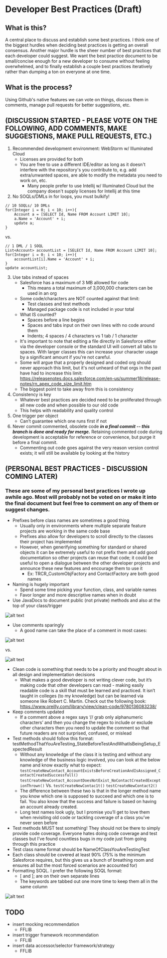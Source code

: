 # Developer Best Practices (Draft)

## What is this?
A central place to discuss and establish some best practices. I think one of the biggest hurdles when deciding best practices is getting an overall consensus. Another major hurdle is the sheer number of best practices that each developer could suggest. We want the best practice document to be small/concise enough for a new developer to consume without feeling overwhelmed, and to finally establish a couple best practices iteratively rather than dumping a ton on everyone at one time.

## What is the process?
Using Github's native features we can vote on things, discuss them in comments, manage pull requests for better suggestions, etc.

## (DISCUSSION STARTED - PLEASE VOTE ON THE FOLLOWING, ADD COMMENTS, MAKE SUGGESTIONS, MAKE PULL REQUESTS, ETC.)

1. Recommended development environment: WebStorm w/ Illuminated Cloud
   - Licenses are provided for both
   - You are free to use a different IDE/editor as long as it doesn't interfere with the repository's you contribute to, e.g. add extra/unwanted spaces, are able to modify the metadata you need to work on, etc.
     - Many people prefer to use Intellij w/ Illuminated Cloud but the company doesn't supply licenses for Intellij at this time
2. No SOQLs/DMLs in for loops, you must bulkify!
```
// 10 SOQLs/ 10 DMLs
for(Integer i = 0; i < 10; i++){
	Account a = [SELECT Id, Name FROM Account LIMIT 10];
	a.Name = 'Account' + i;
	update a;
}
```
vs.
```
// 1 DML / 1 SOQL
List<Account> accountList = [SELECT Id, Name FROM Account LIMIT 10];
for(Integer i = 0; i < 10; i++){
	accountList[i].Name = 'Account' + i;
}
update accountList;
```
3. Use tabs instead of spaces 
   - Salesforce has a maximum of 3 MB allowed for code
     - This means a total maximum of 3,000,000 characters can be used in an org
   - Some code/characters are NOT counted against that limit:
     - Test classes and test methods
     - Managed package code is not included in your total
   - What IS counted?
     - Spaces before a line begins
     - Spaces and tabs input on their own lines with no code around them
     - Indents; 4 spaces / 4 characters vs 1 tab / 1 character
   - It's important to note that editing a file directly in Salesforce either via the developer console or the standard UI will convert all tabs to spaces. With larger classes this can increase your character usage by a significant amount if you're not careful.
   - Some will argue that a properly designed and coded org should never approach this limit, but it's not unheard of that orgs in the past have had to increase this limit: https://releasenotes.docs.salesforce.com/en-us/summer18/release-notes/rn_apex_code_size_limit.htm
   - The biggest point to take away from this is consistency
4. Consistency is key
   - Whatever best practices are decided need to be proliferated through all new code and when possible to our old code
   - This helps with readability and quality control
5. One trigger per object 
   - Can’t guarantee which one runs first if not
6. Never commit commented, obsolete code ***in a final commit -- this branch is done and ready for merge.***  Retaining commented code during development is acceptable for reference or convenience, but purge it before a final commit.
   - Commenting out code goes against the very reason version control exists; it will still be available by looking at the history

## (PERSONAL BEST PRACTICES - DISCUSSION COMING LATER)
### These are some of my personal best practices I wrote up awhile ago. Most will probably not be voted on or make it into the final document but feel free to comment on any of them or suggest changes.

- Prefixes before class names are sometimes a good thing 
  - Usually only in environments where multiple separate feature projects are working in the same code base 
  - Prefixes also allow for developers to scroll directly to the classes their project has implemented 
  - However, when generifying something for standard or shared objects it can be extremely useful to not prefix them and add good documentation so other projects can reuse that code; it could be useful to open a dialogue between the other developer projects and announce these new features and encourage them to use it 
    - Ex: TRCR_CustomObjFactory and ContactFactory are both good names 
- Naming is hugely important 
  - Spend some time picking your function, class, and variable names 
  - Favor longer and more descriptive names when in doubt 
- Use JavaDocs to document public (not private) methods and also at the top of your class/trigger 

![alt text](https://github.com/InternationalTradeAdministration/developer-best-practices/blob/master/images/java_doc_example.PNG "JavaDoc example")

- Use comments sparingly 
  - A good name can take the place of a comment in most cases: 

![alt text](https://github.com/InternationalTradeAdministration/developer-best-practices/blob/master/images/comment_example_before.PNG "Comment example - before refactor")

vs. 

![alt text](https://github.com/InternationalTradeAdministration/developer-best-practices/blob/master/images/comment_example_after.PNG "Comment example - after refactor")

- Clean code is something that needs to be a priority and thought about in all design and implementation decisions 
  - What makes a good developer is not writing clever code, but it’s making code that other developers can read - making easily readable code is a skill that must be learned and practiced. It isn’t taught in colleges (to my knowledge) but can be learned via someone like Robert C. Martin. Check out the following book: https://www.oreilly.com/library/view/clean-code/9780136083238/  
- Keep comments updated 
  - If a comment above a regex says ‘// grab only alphanumeric characters’ and then you change the regex to include or exclude other characters then you need to update the comment so that future readers are not surprised, confused, or mislead 
- Test methods should follow this format: testMethodThatYouAreTesting_StateBeforeTestAndWhatIsBeingSetup_ExpectedResult 
  - Without any knowledge of the class it is testing and without any knowledge of the business logic involved, you can look at the below name and know exactly what to expect: 
`testCreateNewContact_AccountExistsBeforeCreationAndIsAssigned_ContactCreatedSuccessfull()`
`testCreateNewContact_AccountDoesNotExist_NoContactCreatedExceptionThrown()`
Vs.
`testCreateNewContac1t()`
`testCreateNewContact2()`
  - The difference between these two is that in the longer method name you know which one is supposed to succeed and which one is to fail. You also know that the success and failure is based on having an account already created. 
  - Long test names look ugly, but I promise you’ll get to love them when revisiting old code or tackling coverage of a class you’ve never seen before 
- Test methods MUST test something! They should not be there to simply provide code coverage. Everyone hates doing code coverage and test classes but I’ve found countless bugs in my code just from going through this practice 
- Test class name format should be NameOfClassYouAreTestingTest 
- Each class should be covered at least 90% (75% is the minimum Salesforce requires, but this gives us a bunch of breathing room and ensures all but the most forced scenarios are accounted for) 
- Formatting SOQL. I prefer the following SOQL format: 
  - [ and ]; are on their own separate lines
  - The keywords are tabbed out one more time to keep them all in the same column

![alt text](https://github.com/InternationalTradeAdministration/developer-best-practices/blob/master/images/soql_format_example.PNG "SOQL format example")

## TODO

- insert mocking recommendation
  - FFLIB
- insert trigger framework recommendation
  - FFLIB
- insert data accessor/selector framework/strategy
  - FFLIB 
